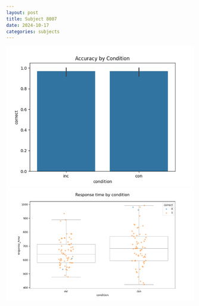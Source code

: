```yaml
---
layout: post
title: Subject 8007
date: 2024-10-17
categories: subjects
---
```


![](data/8007/run-16/8007_NF_acc.png)
![](data/8007/run-16/8007_NF_rt.png)
